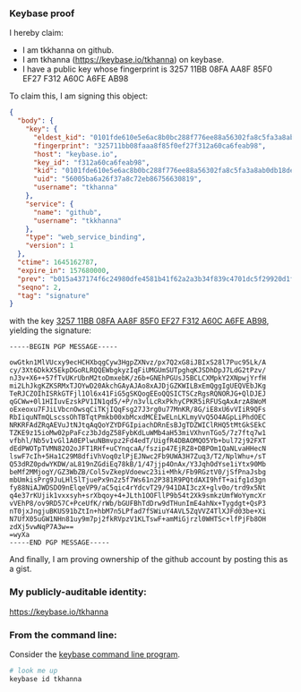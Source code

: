 ### Keybase proof

I hereby claim:

  * I am tkkhanna on github.
  * I am tkhanna (https://keybase.io/tkhanna) on keybase.
  * I have a public key whose fingerprint is 3257 11BB 08FA AA8F 85F0  EF27 F312 A60C A6FE AB98

To claim this, I am signing this object:

```json
{
  "body": {
    "key": {
      "eldest_kid": "0101fde610e5e6ac8b0bc288f776ee88a56302fa8c5fa3a8ab0db18de9facd60fe0b0a",
      "fingerprint": "325711bb08faaa8f85f0ef27f312a60ca6feab98",
      "host": "keybase.io",
      "key_id": "f312a60ca6feab98",
      "kid": "0101fde610e5e6ac8b0bc288f776ee88a56302fa8c5fa3a8ab0db18de9facd60fe0b0a",
      "uid": "56005ba6a26f37a8c72eb86756630819",
      "username": "tkhanna"
    },
    "service": {
      "name": "github",
      "username": "tkkhanna"
    },
    "type": "web_service_binding",
    "version": 1
  },
  "ctime": 1645162787,
  "expire_in": 157680000,
  "prev": "b015a437174f6c24980dfe4581b41f62a2a3b34f839c4701dc5f29920d1f7200",
  "seqno": 2,
  "tag": "signature"
}
```

with the key [3257 11BB 08FA AA8F 85F0  EF27 F312 A60C A6FE AB98](https://keybase.io/tkhanna), yielding the signature:

```
-----BEGIN PGP MESSAGE-----

owGtkn1MlVUcxy9ecHCHXbqgCyw3HgpZXNvz/px7Q2xG8iJBIxS28l7Puc95Lk/A
cy/3Xt6DkkX5EkpDGoRLRQQEWbgkyzIqFiUMGUmSUTpghqKJSDhDpJ7LdG2tPzv/
nJ3v+X6++57fTvUKrUbnM2toDmxebK/z6b+GNEhPGUsJ5BCLCXMpkY2XNpwjYrfH
mi2LhJkgKZKSRMxTJOYwD20AkchGAyAJAo8xAJDjGZKWILBxEmQggIgUEQVEbJKg
TeRJCZOIhISRkGTFjl1Ol6x41FiG5gSKQogEEoQQSICTSCzRgsRQNORJG+QlDJEJ
qGCWw+0l1HIIuvEzskPV1IN1qd5/+P/n3vlLcRxPkhyCPKR5iRFUSqAxArzA8WoM
oExeoxu7FJiLVbcnOwsqCiTKjIQqFsg27J3rg0u77MnKR/8G/iE8xU6vVIiR9QFs
RbIiquNTmQLscssOhTBTqtPmkb00xbMcxdMCEIwELnLKLmyVvQ5O4AGpLiPhdOEC
NRKRFAdZRqAEVuJtNJtqAqQoYZYDFGIpiachDRnEsBJgTDZWIClRHQ5tMtGkSEkC
TZKE9z15ioMw02pPaFcz3bJdgZ58FybKdLuWMb4aH53miVXhvnTGo5/7z7ftq7w1
vfbhl/Nb5v1vGl1A0EPlwuNBmvpz2Fd4edT/UigfR4DBAOMQO5Yb+bul72j92FXT
dEdPWOTpTVMN82O2oJFT1RHf+uCYnqcaA/fszip47EjRZ8+DBPOm1QaNLvaHHecN
lswF7cIh+5Ha1C29M8dfiVhVoq0zlPjEJNwc2Fb9UWA3H7Zuq3/T2/NplWhu+/sT
Q53dRZ0pdwYKDW/aL819nZGdiEq78kB/1/47jjp4OnAx/Y3JqhOdYse1iYtx90Mb
beMf2MMjogY/GZ3WbZB/Col5vZkepVdoewc23ii+Mhk/Fb9RGztV0/jSfPnaJsbg
mbUmkisPrg9JuLHlSlTjuePx9n2z5f7Ws61n2P381R9PQtdAXI9hfT+aifg1d3gn
fy88NiAJWDSDO9nElqeVP9/aC5qic4rYdcvT29/941DAI3czX+glv0o/trd9x5Nt
q4e37rKUjik1vxxsyh+srXbqoy+4+JLth1OOFllP9b54t2Xk9smkzUmfWoYymcXr
vVEhP8/ov9RD57C+PceUfK/rWb/bGUFBhTdDrw9dTHunImE4ahNx+Tygdgt+QsP3
nT0jxJngjuBKUS91bZtIn+hbM7n5LPfad7fSWiuY4AVL5ZqVVZ4TlXJFd03be+Xi
N7UfX05uGW1NHn81uy9m7pj2fkRVpzV1KLTswF+amMiGjrzl0WHTSc+lfPjFb8OH
zdXj5vwNqP7A3w==
=wyXa
-----END PGP MESSAGE-----

```

And finally, I am proving ownership of the github account by posting this as a gist.

### My publicly-auditable identity:

https://keybase.io/tkhanna

### From the command line:

Consider the [keybase command line program](https://keybase.io/download).

```bash
# look me up
keybase id tkhanna
```
